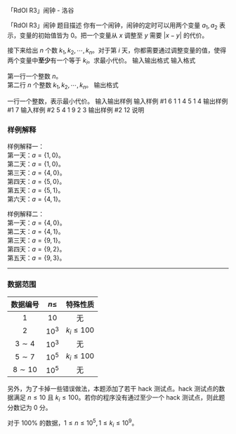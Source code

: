 



「RdOI R3」闹钟 - 洛谷














「RdOI R3」闹钟
题目描述
你有一个闹钟，闹钟的定时可以用两个变量 $a_1,a_2$ 表示，变量的初始值皆为 $0$。把一个变量从 $x$ 调整至 $y$ 需要 $|x-y|$ 的代价。

接下来给出 $n$ 个数 $k_1,k_2,\cdots,k_n$。对于第 $i$ 天，你都需要通过调整变量的值，使得两个变量中**至少**有一个等于 $k_i$。求最小代价。
输入输出格式
输入格式

第一行一个整数 $n$。  
第二行 $n$ 个整数 $k_1,k_2,\cdots,k_n$。
输出格式

一行一个整数，表示最小代价。
输入输出样例
输入样例 #1
6
1 1 4 5 1 4
输出样例 #1
7
输入样例 #2
5
4 1 9 2 3
输出样例 #2
12
说明
### 样例解释

样例解释一：  
第一天：$a=\{1,0\}$。  
第二天：$a=\{1,0\}$。  
第三天：$a=\{4,0\}$。  
第四天：$a=\{5,0\}$。  
第五天：$a=\{5,1\}$。  
第六天：$a=\{4,1\}$。  

样例解释二：  
第一天：$a=\{4,0\}$。  
第二天：$a=\{4,1\}$。  
第三天：$a=\{9,1\}$。  
第四天：$a=\{9,2\}$。  
第五天：$a=\{9,3\}$。 

---

### 数据范围

|数据编号|$n\le$|特殊性质|
|:-:|:-:|:-:|
|$1$|$10$|无|
|$2$|$10^3$|$k_i\le100$|
|$3\sim4$|$10^3$|无|
|$5\sim7$|$10^5$|$k_i\le100$|
|$8\sim10$|$10^5$|无|

另外，为了卡掉一些错误做法，本题添加了若干 hack 测试点。hack 测试点的数据满足 $n\le10$ 且 $k_i\le 100$。若你的程序没有通过至少一个 hack 测试点，则此题分数记为 $0$ 分。

对于 $100\%$ 的数据，$1\le n\le10^5,1\le k_i\le10^9$。






